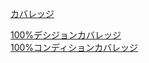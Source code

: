 [カバレッジ](カバレッジ.md)  

[100%デシジョンカバレッジ](100percentデシジョンカバレッジ.md)  
[100%コンディションカバレッジ](100コンディションカバレッジ.md)  
